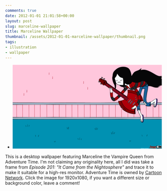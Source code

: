 ```yaml
---
comments: true
date: 2012-01-01 21:01:58+00:00
layout: post
slug: marceline-wallpaper
title: Marceline Wallpaper
thumbnail: /assets/2012-01-01-marceline-wallpaper/thumbnail.png
tags:
- illustration
- wallpaper
---
```


* [![](/assets/2012-01-01-marceline-wallpaper/marceline_1920x1080.png)](/assets/2012-01-01-marceline-wallpaper/marceline_1920x1080.png)

This is a desktop wallpaper featuring Marceline the Vampire Queen from Adventure Time. I'm not claiming any originality here, all I did was take a frame from _Episode 201: "It Came from the Nightosphere"_ and trace it to make it suitable for a high-res monitor. Adventure Time is owned by [Cartoon Network](http://www.cartoonnetwork.com/tv_shows/adventuretime/index.html). Click the image for 1920x1080, if you want a different size or background color, leave a comment!
